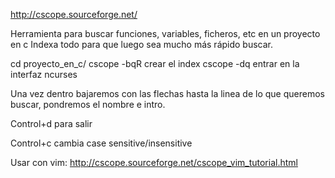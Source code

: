 http://cscope.sourceforge.net/

Herramienta para buscar funciones, variables, ficheros, etc en un proyecto en c
Indexa todo para que luego sea mucho más rápido buscar.

cd proyecto_en_c/
cscope -bqR
  crear el index
cscope -dq
  entrar en la interfaz ncurses

Una vez dentro bajaremos con las flechas hasta la linea de lo que queremos buscar, pondremos el nombre e intro.

Control+d para salir

Control+c cambia case sensitive/insensitive


Usar con vim:
http://cscope.sourceforge.net/cscope_vim_tutorial.html
